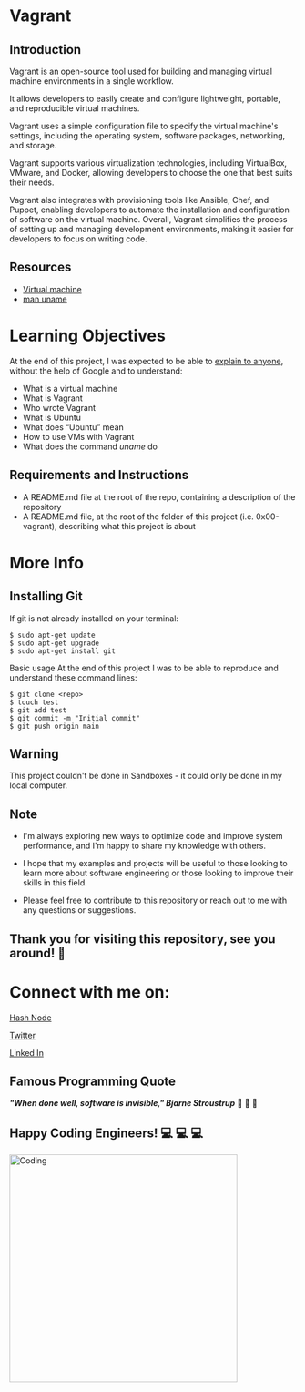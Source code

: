 # **Vagrant**
## **Introduction**
Vagrant is an open-source tool used for building and managing virtual machine environments in a single workflow.

It allows developers to easily create and configure lightweight, portable, and reproducible virtual machines.

Vagrant uses a simple configuration file to specify the virtual machine's settings, including the operating system, software packages, networking, and storage.

Vagrant supports various virtualization technologies, including VirtualBox, VMware, and Docker, allowing developers to choose the one that best suits their needs.

Vagrant also integrates with provisioning tools like Ansible, Chef, and Puppet, enabling developers to automate the installation and configuration of software on the virtual machine. Overall, Vagrant simplifies the process of setting up and managing development environments, making it easier for developers to focus on writing code.


## **Resources**

* [Virtual machine](https://en.wikipedia.org/wiki/Virtual_machine)
* [man uname](https://linux.die.net/man/1/uname)









# **Learning Objectives**

At the end of this project, I was expected to be able to [explain to anyone](https://fs.blog/feynman-technique/), without the help of Google and to understand:

* What is a virtual machine
* What is Vagrant
* Who wrote Vagrant
* What is Ubuntu
* What does “Ubuntu” mean
* How to use VMs with Vagrant
* What does the command *uname* do

## **Requirements and Instructions**


* A README.md file at the root of the repo, containing a description of the repository
* A README.md file, at the root of the folder of this project (i.e. 0x00-vagrant), describing what this project is about


# **More Info**
## **Installing Git**
If git is not already installed on your terminal:

```
$ sudo apt-get update
$ sudo apt-get upgrade
$ sudo apt-get install git
```
Basic usage
At the end of this project I was to  be able to reproduce and understand these command lines:

```
$ git clone <repo>
$ touch test
$ git add test
$ git commit -m "Initial commit"
$ git push origin main
```
## **Warning**
This project couldn't be done in Sandboxes - it could only be done  in my local computer.



## **Note**

* I'm always exploring new ways to optimize code and improve system performance, and I'm happy to share my knowledge with others.
* I hope that my examples and projects will be useful to those looking to learn more about software engineering  or those looking to improve their skills in this field.

* Please feel free to contribute to this repository or reach out to me with any questions or suggestions.

  
  
## **Thank you for visiting this repository, see you around!** :smiling_face_with_three_hearts:



# **Connect with me on:** 

[Hash Node](https://brianenosotieno.hashnode.dev)
                        
[Twitter](https://twitter.com/brian_tatling) 
                        
[Linked In](https://www.linkedin.com/in/brian-enos/)

## **Famous Programming Quote**
 ***"When done well, software is invisible," Bjarne Stroustrup*** :muscle: :muscle: :muscle:
## **Happy Coding Engineers!** :computer: :computer: :computer:
<img align="left" alt="Coding" width="400" src= "https://camo.githubusercontent.com/e20822b4282c07ffd010cd05f855a6561d3b62358ca9e607e4901288dd748fcb/68747470733a2f2f63646e2e6472696262626c652e636f6d2f75736572732f323133313939332f73637265656e73686f74732f343934383733362f74686f75676874776f726b732d6769665f6472696262626c652e676966">
